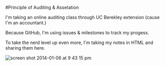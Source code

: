 #Principle of Auditing & Assetation 

I'm taking an online auditing class through UC Berekley extension (cause I'm an accountant.)

Because GitHub, I'm using issues & milestones to track my progess.

To take the nerd level up even more, I'm taking my notes in HTML and sharing them here. 

![screen shot 2014-01-06 at 9 43 15 pm](https://f.cloud.github.com/assets/2623954/1856795/a8a4841e-775e-11e3-9a84-d9c39766889d.png)
